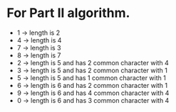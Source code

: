 # For Part II algorithm.

- 1 -> length is 2 <br>
- 4 -> length is 4 <br>
- 7 -> length is 3 <br>
- 8 -> length is 7 <br>
- 2 -> length is 5 and has 2 common character with 4 <br>
- 3 -> length is 5 and has 2 common character with 1 <br>
- 5 -> length is 5 and has 1 common character with 1 <br>
- 6 -> length is 6 and has 2 common character with 1 <br>
- 9 -> length is 6 and has 4 common character with 4 <br>
- 0 -> length is 6 and has 3 common character with 4 <br>
